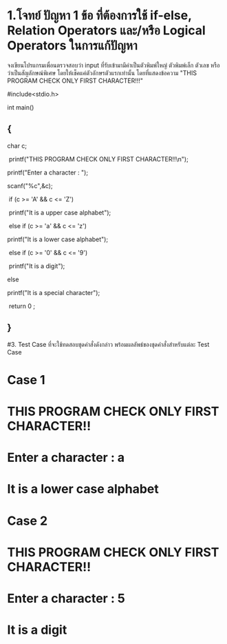 # 1.​โจทย์ ปัญหา 1 ข้อ ที่ต้องการใช้ if-else, Relation Operators และ/หรือ Logical Operators ในการแก้ปัญหา

จงเขียนโปรแกรมเพื่อนตรวจสอบว่า input ที่รับเข้ามามีค่าเป็นตัวพิมพ์ใหญ่ ตัวพิมพ์เล็ก ตัวเลข หรือว่าเป็นสัญลักษณ์พิเศษ
โดยให้เช็คแค่ตัวอักษรตัวแรกเท่านั้น โดยที่แสดงข้อความ "THIS PROGRAM CHECK ONLY FIRST CHARACTER!!!"

#include​<stdio.h>

int​ ​main​()

## {

​char​ c;

​ printf​("​THIS PROGRAM CHECK ONLY FIRST CHARACTER!!​\n​");

​printf​("​Enter a character : ​");

​scanf​("​%c​",&c);

​ if​ (c >= ​'A'​ && c <= ​'Z'​)

​ printf​("​It is a upper case alphabet​");

​ else if​ (c >= ​'a'​ && c <= ​'z'​)

​printf​("​It is a lower case alphabet​");

​ else if​ (c >=​ '0' ​&& c <= ​'9'​)

​ printf​("​It is a digit​");

​else

​printf​("​It is a special character​");

​ return​ 0 ​;

## }

#3. Test Case ที่จะใช้ทดสอบชุดคำสั่งดังกล่าว พร้อมผลลัพธ์ของชุดคำสั่งสำหรับแต่ละ Test Case


# Case 1

# THIS PROGRAM CHECK ONLY FIRST CHARACTER!!

# Enter a character : a

# It is a lower case alphabet

# Case 2

# THIS PROGRAM CHECK ONLY FIRST CHARACTER!!

# Enter a character : 5

# It is a digit

